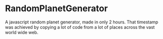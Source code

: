 # RandomPlanetGenerator
A javascript random planet generator, made in only 2 hours. That timestamp was achieved by copying a lot of code from a lot of places across the vast world wide web.
